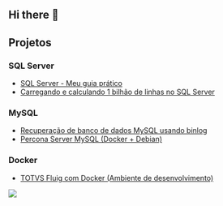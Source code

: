 ## Hi there 👋

## Projetos
### SQL Server
- [SQL Server - Meu guia prático](https://github.com/cesartomita/sql-server-meu-guia-pratico)
- [Carregando e calculando 1 bilhão de linhas no SQL Server](https://github.com/cesartomita/sql-server-carregando-e-calculando-1-bilhao-de-linhas)
### MySQL
- [Recuperação de banco de dados MySQL usando binlog](https://github.com/cesartomita/mysql-recuperacao-com-binlog)
- [Percona Server MySQL (Docker + Debian)](https://github.com/cesartomita/psmysql-js-programs)
### Docker
- [TOTVS Fluig com Docker (Ambiente de desenvolvimento)](https://github.com/cesartomita/totvs-fluig-dev-docker)

<div align="center">
  <a href="https://github.com/cesartomita">
   <img align="left" src="https://github-readme-stats.vercel.app/api/top-langs/?username=cesartomita"/>
  </a>
</div>

<!--
**cesartomita/cesartomita** is a ✨ _special_ ✨ repository because its `README.md` (this file) appears on your GitHub profile.

Here are some ideas to get you started:

- 🔭 I’m currently working on ...
- 🌱 I’m currently learning ...
- 👯 I’m looking to collaborate on ...
- 🤔 I’m looking for help with ...
- 💬 Ask me about ...
- 📫 How to reach me: ...
- 😄 Pronouns: ...
- ⚡ Fun fact: ...
-->
